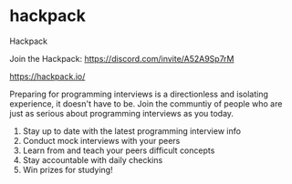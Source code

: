 # hackpack
Hackpack

Join the Hackpack: https://discord.com/invite/A52A9Sp7rM


https://hackpack.io/

Preparing for programming interviews is a directionless and isolating experience, it doesn't have to be. Join the communtiy of people who are just as serious about programming interviews as you today.

1. Stay up to date with the latest programming interview info
2. Conduct mock interviews with your peers
3. Learn from and teach your peers difficult concepts
4. Stay accountable with daily checkins
5. Win prizes for studying!
